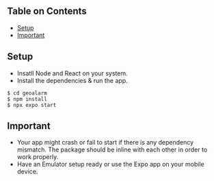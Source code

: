 ## Table on Contents
* [Setup](#setup)
* [Important](#important)
## Setup
* Insatll Node and React on your system.
* Install the dependencies & run the app.
```
$ cd geoalarm
$ npm install
$ npx expo start
```
## Important
* Your app might crash or fail to start if there is any dependency mismatch. The package should be inline with each other in order to work properly.
* Have an Emulator setup ready or use the Expo app on your mobile device.